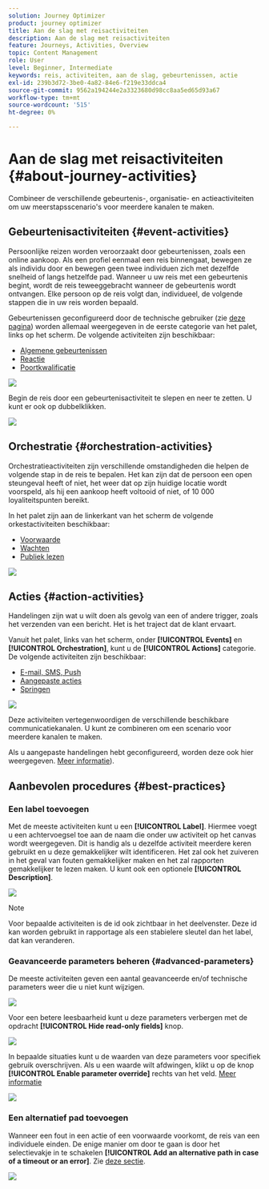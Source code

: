 ```yaml
---
solution: Journey Optimizer
product: journey optimizer
title: Aan de slag met reisactiviteiten
description: Aan de slag met reisactiviteiten
feature: Journeys, Activities, Overview
topic: Content Management
role: User
level: Beginner, Intermediate
keywords: reis, activiteiten, aan de slag, gebeurtenissen, actie
exl-id: 239b3d72-3be0-4a82-84e6-f219e33ddca4
source-git-commit: 9562a194244e2a3323680d98cc8aa5ed65d93a67
workflow-type: tm+mt
source-wordcount: '515'
ht-degree: 0%

---
```


# Aan de slag met reisactiviteiten {#about-journey-activities}

Combineer de verschillende gebeurtenis-, organisatie- en actieactiviteiten om uw meerstapsscenario&#39;s voor meerdere kanalen te maken.

## Gebeurtenisactiviteiten {#event-activities}

Persoonlijke reizen worden veroorzaakt door gebeurtenissen, zoals een online aankoop. Als een profiel eenmaal een reis binnengaat, bewegen ze als individu door en bewegen geen twee individuen zich met dezelfde snelheid of langs hetzelfde pad. Wanneer u uw reis met een gebeurtenis begint, wordt de reis teweeggebracht wanneer de gebeurtenis wordt ontvangen. Elke persoon op de reis volgt dan, individueel, de volgende stappen die in uw reis worden bepaald.

Gebeurtenissen geconfigureerd door de technische gebruiker (zie [deze pagina](../event/about-events.md)) worden allemaal weergegeven in de eerste categorie van het palet, links op het scherm. De volgende activiteiten zijn beschikbaar:

* [Algemene gebeurtenissen](../building-journeys/general-events.md)
* [Reactie](../building-journeys/reaction-events.md)
* [Poortkwalificatie](../building-journeys/audience-qualification-events.md)

![](assets/journey43.png)

Begin de reis door een gebeurtenisactiviteit te slepen en neer te zetten. U kunt er ook op dubbelklikken.

![](assets/journey44.png)

## Orchestratie {#orchestration-activities}

Orchestratieactiviteiten zijn verschillende omstandigheden die helpen de volgende stap in de reis te bepalen. Het kan zijn dat de persoon een open steungeval heeft of niet, het weer dat op zijn huidige locatie wordt voorspeld, als hij een aankoop heeft voltooid of niet, of 10 000 loyaliteitspunten bereikt.

In het palet zijn aan de linkerkant van het scherm de volgende orkestactiviteiten beschikbaar:

* [Voorwaarde](../building-journeys/condition-activity.md)
* [Wachten](../building-journeys/wait-activity.md)
* [Publiek lezen](../building-journeys/read-audience.md)

![](assets/journey49.png)

## Acties {#action-activities}

Handelingen zijn wat u wilt doen als gevolg van een of andere trigger, zoals het verzenden van een bericht. Het is het traject dat de klant ervaart.

Vanuit het palet, links van het scherm, onder **[!UICONTROL Events]** en **[!UICONTROL Orchestration]**, kunt u de **[!UICONTROL Actions]** categorie. De volgende activiteiten zijn beschikbaar:

* [E-mail, SMS, Push](../building-journeys/journeys-message.md)
* [Aangepaste acties](../building-journeys/using-custom-actions.md)
* [Springen](../building-journeys/jump.md)

![](assets/journey58.png)

Deze activiteiten vertegenwoordigen de verschillende beschikbare communicatiekanalen. U kunt ze combineren om een scenario voor meerdere kanalen te maken.

Als u aangepaste handelingen hebt geconfigureerd, worden deze ook hier weergegeven. [Meer informatie](../building-journeys/using-custom-actions.md)).

## Aanbevolen procedures {#best-practices}

### Een label toevoegen

Met de meeste activiteiten kunt u een **[!UICONTROL Label]**. Hiermee voegt u een achtervoegsel toe aan de naam die onder uw activiteit op het canvas wordt weergegeven. Dit is handig als u dezelfde activiteit meerdere keren gebruikt en u deze gemakkelijker wilt identificeren. Het zal ook het zuiveren in het geval van fouten gemakkelijker maken en het zal rapporten gemakkelijker te lezen maken. U kunt ook een optionele **[!UICONTROL Description]**.

![](assets/journey-action-label.png)

>[!NOTE]
>
>Voor bepaalde activiteiten is de id ook zichtbaar in het deelvenster. Deze id kan worden gebruikt in rapportage als een stabielere sleutel dan het label, dat kan veranderen.

### Geavanceerde parameters beheren {#advanced-parameters}

De meeste activiteiten geven een aantal geavanceerde en/of technische parameters weer die u niet kunt wijzigen.

![](assets/journey-advanced-parameters.png)

Voor een betere leesbaarheid kunt u deze parameters verbergen met de opdracht **[!UICONTROL Hide read-only fields]** knop.

![](assets/journey-hide-read-only-fields.png)

In bepaalde situaties kunt u de waarden van deze parameters voor specifiek gebruik overschrijven. Als u een waarde wilt afdwingen, klikt u op de knop **[!UICONTROL Enable parameter override]** rechts van het veld. [Meer informatie](../configuration/primary-email-addresses.md#journey-parameters)

![](assets/journey-enable-parameter-override.png)

### Een alternatief pad toevoegen

Wanneer een fout in een actie of een voorwaarde voorkomt, de reis van een individuele einden. De enige manier om door te gaan is door het selectievakje in te schakelen **[!UICONTROL Add an alternative path in case of a timeout or an error]**. Zie [deze sectie](../building-journeys/using-the-journey-designer.md#paths).

![](assets/journey42.png)
